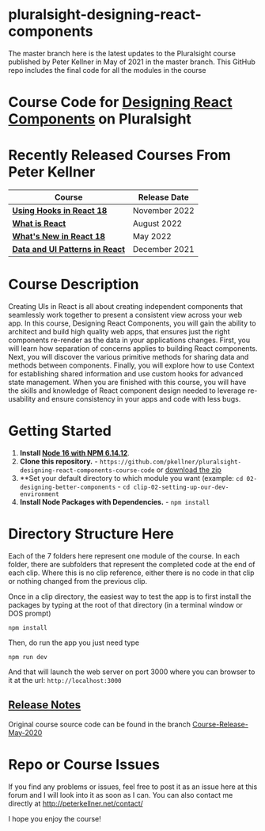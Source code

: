 # pluralsight-designing-react-components
The master branch here is the latest updates to the Pluralsight course published by Peter Kellner in May of 2021 in the master branch. This GitHub repo includes the final code for all the modules in the course 

# Course Code for [Designing React Components](https://app.pluralsight.com/library/courses/react-components-designing) on Pluralsight

# Recently Released Courses From Peter Kellner

| **Course**                                                                           | Release Date  |
|-------------------------------------------------------------------------------------------------------------------------------|---------------|
| **[Using Hooks in React 18](https://pluralsight.com/courses/react-18-using-hooks/)**                                          | November 2022 |
| **[What is React](https://pluralsight.com/courses/react-what-is/)**                                                           | August 2022   |
| **[What's New in React 18](https://pluralsight.com/courses/react-18-whats-new/)**                                             | May 2022      |
| **[Data and UI Patterns in React](https://github.com/pkellner/pluralsight-building-essential-ui-data-elements-in-react/)**    | December 2021 |

# Course Description

Creating UIs in React is all about creating independent components that seamlessly work together to present a consistent view across your web app. In this course, Designing React Components, you will gain the ability to architect and build high quality web apps, that ensures just the right components re-render as the data in your applications changes. First, you will learn how separation of concerns applies to building React components. Next, you will discover the various primitive methods for sharing data and methods between components. Finally, you will explore how to use Context for establishing shared information and use custom hooks for advanced state management. When you are finished with this course, you will have the skills and knowledge of React component design needed to leverage re-usability and ensure consistency in your apps and code with less bugs.

# Getting Started
1. **Install [Node 16 with NPM 6.14.12](https://nodejs.org)**.
2. **Clone this repository.** - `https://github.com/pkellner/pluralsight-designing-react-components-course-code` or [download the zip](https://github.com/pkellner/pluralsight-designing-react-components-course-code/archive/master.zip)
3. **Set your default directory to which module you want (example: `cd 02-designing-better-components` - `cd clip-02-setting-up-our-dev-environment`
4. **Install Node Packages with Dependencies.** - `npm install`


# Directory Structure Here

Each of the 7 folders here represent one module of the course.  In each folder, there are subfolders that represent the completed code at the end of each clip. Where this is no clip reference, either there is no code in that clip or nothing changed from the previous clip.

Once in a clip directory, the easiest way to test the app is to first install the packages by typing at the root of that directory (in a terminal window or DOS prompt)

`npm install`

Then, do run the app you just need type

`npm run dev`

And that will launch the web server on port 3000 where you can browser to it at the url: `http://localhost:3000`


## [Release Notes](https://github.com/pkellner/pluralsight-designing-react-components-course-code/blob/Course-Update-May-2021/ReleaseNotesMay2021.md)

Original course source code can be found in the branch [Course-Release-May-2020](https://github.com/pkellner/pluralsight-designing-react-components-course-code/tree/Course-Release-May-2020)


# Repo or Course Issues

If you find any problems or issues, feel free to post it as an issue here at this forum and I will look into it as soon as I can. You can also contact me directly at http://peterkellner.net/contact/

I hope you enjoy the course!











